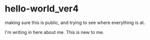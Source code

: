 # hello-world_ver4
making sure this is public, and trying to see where everything is at.

I'm writing in here about me.  This is new to me.
